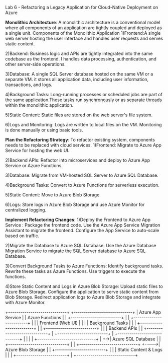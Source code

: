 Lab 6 - Refactoring a Legacy Application for Cloud-Native Deployment on Azure

**Monolithic Architecture**: A monolithic architecture is a conventional model where all components of an application are tightly coupled and deployed as a single unit.
Components of the Monolithic Application
1)Frontend:A single web server hosting the user interface and handles user requests and serves static content.

2)Backend: Business logic and APIs are tightly integrated into the same codebase as the frontend. I handles data processing, authentication, and other server-side operations.

3)Database: A single SQL Server database hosted on the same VM or a separate VM. it stores all application data, including user information, transactions, and logs.

4)Background Tasks: Long-running processes or scheduled jobs are part of the same application.These tasks run synchronously or as separate threads within the monolithic application.

5)Static Content: Static files are stored on the web server's file system.

6)Logs and Monitoring: Logs are written to local files on the VM. Monitoring is done manually or using basic tools.

**Plan the Refactoring Strategy**: To refactor existing system, components needs to be replaced with cloud services.
1)Frontend: Migrate to Azure App Service for hosting the web UI.

2)Backend APIs: Refactor into microservices and deploy to Azure App Service or Azure Functions.

3)Database: Migrate from VM-hosted SQL Server to Azure SQL Database.

4)Background Tasks: Convert to Azure Functions for serverless execution.

5)Static Content: Move to Azure Blob Storage.

6)Logs: Store logs in Azure Blob Storage and use Azure Monitor for centralized logging.

**Implement Refactoring Changes**:
1)Deploy the Frontend to Azure App Service : Package the frontend code. Use the Azure App Service Migration Assistant to migrate the frontend. Configure the App 
  Service to auto-scale based on traffic.

2)Migrate the Database to Azure SQL Database: Use the Azure Database Migration Service to migrate the SQL Server database to Azure SQL Database.

3)Convert Background Tasks to Azure Functions: Identify background tasks. Rewrite these tasks as Azure Functions. Use triggers to execute the functions.

4)Store Static Content and Logs in Azure Blob Storage: Upload static files to Azure Blob Storage. Configure the application to serve static content from Blob Storage. Redirect application logs to Azure Blob Storage and integrate with Azure Monitor.

+-----------------------------+       +-----------------------------+
| Azure App Service           |       | Azure Functions             |
| +-------------------------+ |       | +-------------------------+ |
| | Frontend (Web UI)       | |       | | Background Tasks        | |
| +-------------------------+ |       | +-------------------------+ |
| | Backend APIs            | |       +-----------------------------+
| +-------------------------+ |
+-----------------------------+
            |  |
            |  |  +-----------------------------+
            |  +->| Azure SQL Database          |
            |     +-----------------------------+
            |
            |     +-----------------------------+
            +---->| Azure Blob Storage          |
                  | +-------------------------+ |
                  | | Static Content & Logs   | |
                  | +-------------------------+ |
                  +-----------------------------+
